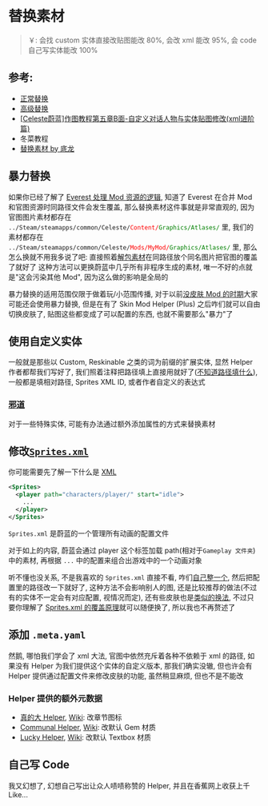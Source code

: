# 替换素材

> ￥: 会找 custom 实体直接改贴图能改 80%, 会改 xml 能改 95%, 会 code 自己写实体能改 100%

## 参考:

* [正常替换](https://github.com/EverestAPI/Resources/wiki/Replacing-A-Texture)
* [高级替换](https://github.com/EverestAPI/Resources/wiki/Reskinning-Entities)
* [[Celeste蔚蓝]作图教程第五章B面-自定义对话人物与实体贴图修改(xml进阶篇)](https://www.bilibili.com/video/BV1cP4y1m7B2)
* 冬菜教程
* [替换素材 by 底龙](https://www.bilibili.com/video/BV1uUHYzLEu5/)

## 暴力替换

如果你已经了解了 [Everest 处理 Mod 资源的逻辑](../mod_structure.md#everest), 知道了 Everest 在合并 Mod 和官图资源时同路径文件会发生覆盖, 
那么替换素材这件事就是非常直观的, 因为官图图片素材都存在 <code>../Steam/steamapps/common/Celeste/<font color="red">Content/</font><font color="green">Graphics/Atlases/</font></code> 里,
我们的素材都存在 <code>../Steam/steamapps/common/Celeste/<font color="red">Mods/MyMod/</font><font color="green">Graphics/Atlases/</font></code> 里, 那么怎么换就不用我多说了吧: 直接照着[解包素材](../useful_links.md#_1)在同路径放个同名图片把官图的覆盖了就好了
这种方法可以更换蔚蓝中几乎所有非程序生成的素材, 唯一不好的点就是"这会污染其他 Mod", 因为这么做的影响是全局的

暴力替换的适用范围仅限于做着玩/小范围传播, 对于以前[没皮肤 Mod 的时期](https://www.bilibili.com/video/BV1uUHYzLEu5/?t=4104)大家可能还会使用暴力替换, 但是在有了 Skin Mod Helper (Plus) 之后咋们就可以自由切换皮肤了, 贴图这些都变成了可以配置的东西, 也就不需要那么"暴力"了

## 使用自定义实体

一般就是那些以 Custom, Reskinable 之类的词为前缀的扩展实体, 显然 Helper 作者都帮我们写好了, 我们照着注释把路径填上直接用就好了([不知道路径填什么](../loenn/faq.md#_11)), 一般都是填相对路径, Sprites XML ID, 或者作者自定义的表达式

### [邪道](../loenn/faq.md#_13)

对于一些特殊实体, 可能有办法通过额外添加属性的方式来替换素材

## 修改[`Sprites.xml`](../xml/sprites_xml.md)

你可能需要先了解一下什么是 [XML](../xml/xml.md)

```xml title="Sprites.xml"
<Sprites>
  <player path="characters/player/" start="idle">
    ...
  </player>
</Sprites>
```

`Sprites.xml` 是蔚蓝的一个管理所有动画的配置文件

对于如上的内容, 蔚蓝会通过 player 这个标签加载 path(相对于`Gameplay 文件夹`)中的素材, 再根据 `...` 中的配置来组合出游戏中的一个动画对象

听不懂也没关系, 不是我喜欢的 `Sprites.xml` 直接不看,
咋们[自己整一个](../xml/sprites_xml.md#spritesxml_2), 然后把配置里的路径改一下就好了, 这种方法不会影响别人的图, 还是比较推荐的做法(不过有的实体不一定会有对应配置, 视情况而定), 还有些皮肤也是[类似的换法](https://www.bilibili.com/video/BV1uUHYzLEu5/?t=3232),
不过只要你理解了 [Sprites.xml 的覆盖原理](../mod_structure.md#spritesxml)就可以随便换了, 所以我也不再赘述了


## 添加 `.meta.yaml`

然鹅, 哪怕我们学会了 xml 大法, 官图中依然充斥着各种不依赖于 xml 的路径, 如果没有 Helper 为我们提供这个实体的自定义版本, 那我们确实没辙,
但也许会有 Helper 提供通过配置文件来修改皮肤的功能, 虽然稍显麻烦, 但也不是不能改

### Helper 提供的额外元数据

* [真的大 Helper](https://gamebanana.com/mods/597196), [Wiki](https://github.com/kyfex-uwu/ReallyBigHelper/wiki/Using-ReallyBigHelper): 改章节图标
* [Communal Helper](https://gamebanana.com/mods/53697), [Wiki](https://github.com/CommunalHelper/CommunalHelper/blob/db7b27060ebf64553e299fa1c98ab21534e360de/docs/Home.md#custom-textures): 改默认 Gem 材质
* [Lucky Helper](https://gamebanana.com/mods/553921), [Wiki](https://github.com/LuckyBoy-7/LuckyHelper/blob/main/README.md#metadata): 改默认 Textbox 材质


## 自己写 Code

我又幻想了, 幻想自己写出让众人啧啧称赞的 Helper, 并且在香蕉网上收获上千 Like...  